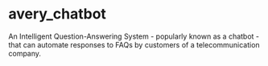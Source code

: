 # avery_chatbot
An Intelligent Question-Answering System - popularly known as a chatbot - that can automate responses to FAQs  by customers of a telecommunication company.
